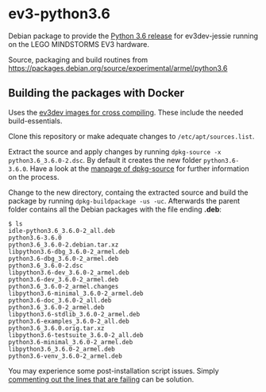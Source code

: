 # ev3-python3.6

Debian package to provide the [Python 3.6 release](https://www.python.org/downloads/release/python-360/) for ev3dev-jessie running on the LEGO MINDSTORMS EV3 hardware.

Source, packaging and build routines from https://packages.debian.org/source/experimental/armel/python3.6

## Building the packages with Docker

Uses the [ev3dev images for cross compiling](https://github.com/ev3dev/docker-cross). These include the needed build-essentials.

Clone this repository or make adequate changes to `/etc/apt/sources.list`.

Extract the source and apply changes by running `dpkg-source -x python3.6_3.6.0-2.dsc`. By default it creates the new folder `python3.6-3.6.0`. Have a look at the  [manpage of dpkg-source](https://people.debian.org/~hertzog/dpkg-source.html) for further information on the process.

Change to the new directory, containg the extracted source and build the package by running `dpkg-buildpackage -us -uc`. Afterwards the parent folder contains all the Debian packages with the file ending **.deb**:

```
$ ls
idle-python3.6_3.6.0-2_all.deb
python3.6-3.6.0
python3.6_3.6.0-2.debian.tar.xz
libpython3.6-dbg_3.6.0-2_armel.deb
python3.6-dbg_3.6.0-2_armel.deb
python3.6_3.6.0-2.dsc
libpython3.6-dev_3.6.0-2_armel.deb
python3.6-dev_3.6.0-2_armel.deb
python3.6_3.6.0-2_armel.changes
libpython3.6-minimal_3.6.0-2_armel.deb
python3.6-doc_3.6.0-2_all.deb
python3.6_3.6.0-2_armel.deb
libpython3.6-stdlib_3.6.0-2_armel.deb
python3.6-examples_3.6.0-2_all.deb
python3.6_3.6.0.orig.tar.xz
libpython3.6-testsuite_3.6.0-2_all.deb
python3.6-minimal_3.6.0-2_armel.deb
libpython3.6_3.6.0-2_armel.deb
python3.6-venv_3.6.0-2_armel.deb
```

You may experience some post-installation script issues. Simply [commenting out the lines that are failing](http://superuser.com/questions/565809/can-i-get-dpkg-to-ignore-an-error-returned-from-a-post-installation-script) can be solution.
